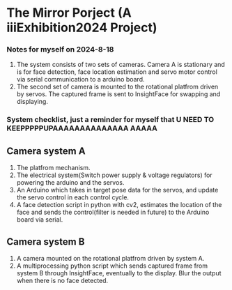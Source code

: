 # The Mirror Porject (A iiiExhibition2024 Project)

### Notes for myself on 2024-8-18
1. The system consists of two sets of cameras. Camera A is stationary and is for face detection, face location estimation and servo motor control via serial communication to a arduino board.
2. The second set of camera is mounted to the rotational platfrom driven by servos. The captured frame is sent to InsightFace for swapping and displaying.

### System checklist, just a reminder for myself that U NEED TO KEEPPPPPUPAAAAAAAAAAAAAA AAAAA
## Camera system A
1.  The platfrom mechanism.
2.  The electrical system(Switch power supply & voltage regulators) for powering the arduino and the servos.
3.  An Arduino which takes in target pose data for the servos, and update the servo control in each control cycle.
4.  A face detection script in python with cv2, estimates the location of the face and sends the control(filter is needed in future) to the Arduino board via serial.

## Camera system B
1.  A camera mounted on the rotational platfrom driven by system A.
2.  A multiprocessing python script which sends captured frame from system B through InsightFace, eventually to the display. Blur the output when there is no face detected.